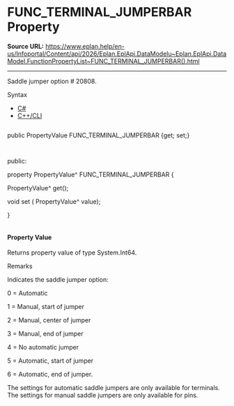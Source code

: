 # FUNC_TERMINAL_JUMPERBAR Property

**Source URL:** https://www.eplan.help/en-us/Infoportal/Content/api/2026/Eplan.EplApi.DataModelu~Eplan.EplApi.DataModel.FunctionPropertyList~FUNC_TERMINAL_JUMPERBAR().html

---

Saddle jumper option # 20808.

Syntax

- [C#](#i-syntax-CS)
- [C++/CLI](#i-syntax-CPP2005)

```
```
public PropertyValue FUNC_TERMINAL_JUMPERBAR {get; set;}
```
```

```
```
public:

property PropertyValue^ FUNC_TERMINAL_JUMPERBAR {

   PropertyValue^ get();

   void set (    PropertyValue^ value);

}
```
```

#### Property Value

Returns property value of type System.Int64.

Remarks

Indicates the saddle jumper option:

0 = Automatic

1 = Manual, start of jumper

2 = Manual, center of jumper

3 = Manual, end of jumper

4 = No automatic jumper

5 = Automatic, start of jumper

6 = Automatic, end of jumper.

The settings for automatic saddle jumpers are only available for terminals. The settings for manual saddle jumpers are only available for pins.
